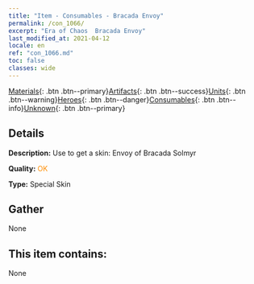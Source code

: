 ```yaml
---
title: "Item - Consumables - Bracada Envoy"
permalink: /con_1066/
excerpt: "Era of Chaos  Bracada Envoy"
last_modified_at: 2021-04-12
locale: en
ref: "con_1066.md"
toc: false
classes: wide
---
```

 [Materials](/){: .btn .btn--primary}[Artifacts](/Artifacts/){: .btn .btn--success}[Units](/Units/){: .btn .btn--warning}[Heroes](/Heroes/){: .btn .btn--danger}[Consumables](/Consumables/){: .btn .btn--info}[Unknown](/Unknown/){: .btn .btn--primary}

## Details
 **Description:** Use to get a skin: Envoy of Bracada Solmyr

 **Quality:** <span style="color: #FF8C00">OK</span>

 **Type:** Special Skin

## Gather

  None

## This item contains:

  None

